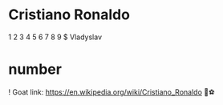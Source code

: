 # Cristiano Ronaldo
1 2 3 4 5 6 7 8 9
$ Vladyslav
# number
! Goat
link: https://en.wikipedia.org/wiki/Cristiano_Ronaldo
🐐⚽
